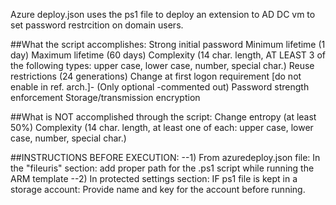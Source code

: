 Azure deploy.json uses the ps1 file to deploy an extension to AD DC vm to set password restrcition on domain users.

##What the script accomplishes:
        Strong initial password
        Minimum lifetime (1 day)
        Maximum lifetime (60 days)
        Complexity (14 char. length, AT LEAST 3 of the following types: upper case, lower case, number, special char.)
        Reuse restrictions (24 generations)
        Change at first logon requirement [do not enable in ref. arch.]- (Only optional -commented out)
        Password strength enforcement
        Storage/transmission encryption

##What is NOT accomplished through the script:
        Change entropy (at least 50%)
        Complexity (14 char. length, at least one of each: upper case, lower case, number, special char.)
        
        
##INSTRUCTIONS BEFORE EXECUTION:
--1) From azuredeploy.json file: In the "fileuris" section: add proper path for the .ps1 script while running the ARM template
--2) In protected settings section: IF ps1 file is kept in a storage account: Provide name and key for the account before running.
